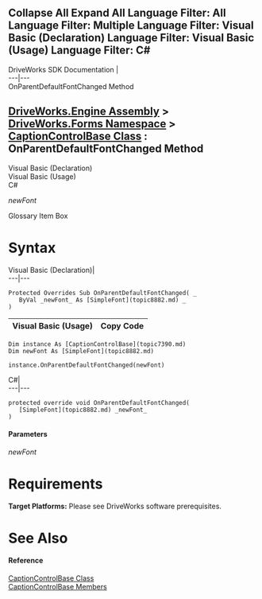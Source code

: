 Collapse All Expand All Language Filter: All  Language Filter: Multiple  Language Filter: Visual Basic (Declaration) Language Filter: Visual Basic (Usage) Language Filter: C#  
---  
DriveWorks SDK Documentation  |   
---|---  
OnParentDefaultFontChanged Method   
  
[DriveWorks.Engine Assembly](topic2156.md) > [DriveWorks.Forms Namespace](topic7266.md) > [CaptionControlBase Class](topic7390.md) : OnParentDefaultFontChanged Method  
---  
  
Visual Basic (Declaration)    
Visual Basic (Usage)    
C# 

_newFont_
    

Glossary Item Box

# Syntax

Visual Basic (Declaration)|   
---|---  
      
    
    Protected Overrides Sub OnParentDefaultFontChanged( _
       ByVal _newFont_ As [SimpleFont](topic8882.md) _
    )   
  
Visual Basic (Usage)| Copy Code  
---|---  
      
    
    Dim instance As [CaptionControlBase](topic7390.md)
    Dim newFont As [SimpleFont](topic8882.md)
     
    instance.OnParentDefaultFontChanged(newFont)  
  
C#|   
---|---  
      
    
    protected override void OnParentDefaultFontChanged( 
       [SimpleFont](topic8882.md) _newFont_
    )  
  
#### Parameters

 _newFont_
    

# Requirements

**Target Platforms:** Please see DriveWorks software prerequisites.

# See Also

#### Reference

[CaptionControlBase Class](topic7390.md)   
[CaptionControlBase Members](topic7391.md)


